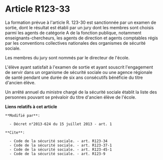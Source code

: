 # Article R123-33

La formation prévue à l'article R. 123-30 est sanctionnée par un examen de sortie, dont le résultat est établi par un jury
dont les membres sont choisis parmi les agents de catégorie A de la fonction publique, notamment enseignants-chercheurs, les
agents de direction et agents comptables régis par les conventions collectives nationales des organismes de sécurité sociale.

Les membres du jury sont nommés par le directeur de l'école.

L'élève ayant satisfait à l'examen de sortie et ayant souscrit l'engagement de servir dans un organisme de sécurité sociale
ou une agence régionale de santé pendant une durée de six ans consécutifs bénéficie du titre d'ancien élève.

Un arrêté annuel du ministre chargé de la sécurité sociale établit la liste des personnes pouvant se prévaloir du titre
d'ancien élève de l'école.

**Liens relatifs à cet article**

	**Modifié par**:

	  - Décret n°2013-624 du 15 juillet 2013 - art. 1

	**Cite**:

	  - Code de la sécurité sociale. - art. R123-34
	  - Code de la sécurité sociale. - art. R123-37-1
	  - Code de la sécurité sociale. - art. R123-45-1
	  - Code de la sécurité sociale. - art. R123-9
